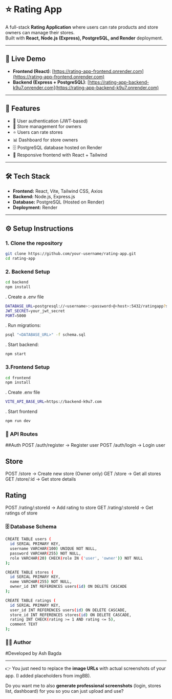 # ⭐ Rating App

A full-stack **Rating Application** where users can rate products and store owners can manage their stores.  
Built with **React, Node.js (Express), PostgreSQL, and Render** deployment.

---

## 🚀 Live Demo
- **Frontend (React)**: [https://rating-app-frontend.onrender.com](https://rating-app-frontend.onrender.com)  
- **Backend (Express + PostgreSQL)**: [https://rating-app-backend-k9u7.onrender.com](https://rating-app-backend-k9u7.onrender.com)

---

## 📌 Features
- 🔑 User authentication (JWT-based)
- 🏬 Store management for owners
- ⭐ Users can rate stores
- 📊 Dashboard for store owners
- 🗄️ PostgreSQL database hosted on Render
- 🎨 Responsive frontend with React + Tailwind

---

## 🛠️ Tech Stack
- **Frontend:** React, Vite, Tailwind CSS, Axios  
- **Backend:** Node.js, Express.js  
- **Database:** PostgreSQL (Hosted on Render)  
- **Deployment:** Render  

---

## ⚙️ Setup Instructions

### 1. Clone the repository
```bash
git clone https://github.com/your-username/rating-app.git
cd rating-app
```
### 2. Backend Setup
```bash
cd backend
npm install
```
. Create a .env file 
```bash
DATABASE_URL=postgresql://<username>:<password>@<host>:5432/ratingapp?sslmode=require
JWT_SECRET=your_jwt_secret
PORT=5000
```
. Run migrations:
```bash
psql "<DATABASE_URL>" -f schema.sql
```
. Start backend:
```bash
npm start
```
### 3.Frontend Setup
```bash
cd frontend
npm install
```
. Create .env file 
```bash
VITE_API_BASE_URL=https://backend-k9u7.com
```
. Start frontend
```bash
npm run dev
```

### 📂 API Routes
##Auth
POST /auth/register → Register user
POST /auth/login → Login user

## Store
POST /store → Create new store (Owner only)
GET /store → Get all stores
GET /store/:id → Get store details

## Rating
POST /rating/:storeId → Add rating to store
GET /rating/:storeId → Get ratings of store

### 🗄️ Database Schema
```bash
CREATE TABLE users (
  id SERIAL PRIMARY KEY,
  username VARCHAR(100) UNIQUE NOT NULL,
  password VARCHAR(255) NOT NULL,
  role VARCHAR(20) CHECK(role IN ('user', 'owner')) NOT NULL
);

CREATE TABLE stores (
  id SERIAL PRIMARY KEY,
  name VARCHAR(255) NOT NULL,
  owner_id INT REFERENCES users(id) ON DELETE CASCADE
);

CREATE TABLE ratings (
  id SERIAL PRIMARY KEY,
  user_id INT REFERENCES users(id) ON DELETE CASCADE,
  store_id INT REFERENCES stores(id) ON DELETE CASCADE,
  rating INT CHECK(rating >= 1 AND rating <= 5),
  comment TEXT
);
```
### 👨‍💻 Author
#Developed by Ash Bagda

---

👉 You just need to replace the **image URLs** with actual screenshots of your app. (I added placeholders from imgBB).  

Do you want me to also **generate professional screenshots** (login, stores list, dashboard) for you so you can just upload and use?






















